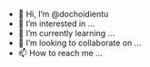 - 👋 Hi, I’m @dochoidientu
- 👀 I’m interested in ...
- 🌱 I’m currently learning ...
- 💞️ I’m looking to collaborate on ...
- 📫 How to reach me ...

<!---
dochoidientu/dochoidientu is a ✨ special ✨ repository because its `README.md` (this file) appears on your GitHub profile.
You can click the Preview link to take a look at your changes.
--->
